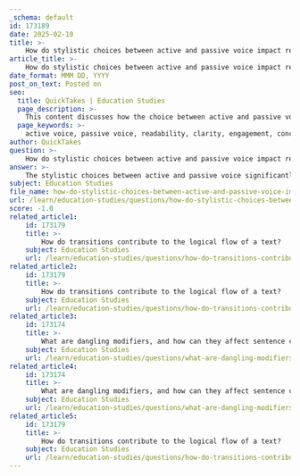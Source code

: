 ```yaml
---
_schema: default
id: 173189
date: 2025-02-10
title: >-
    How do stylistic choices between active and passive voice impact readability?
article_title: >-
    How do stylistic choices between active and passive voice impact readability?
date_format: MMM DD, YYYY
post_on_text: Posted on
seo:
  title: QuickTakes | Education Studies
  page_description: >-
    This content discusses how the choice between active and passive voice affects readability in writing, highlighting aspects like clarity, conciseness, engagement, and overall writing effectiveness.
  page_keywords: >-
    active voice, passive voice, readability, clarity, engagement, conciseness, sentence structure, writing style, communication, narrative, cognitive load
author: QuickTakes
question: >-
    How do stylistic choices between active and passive voice impact readability?
answer: >-
    The stylistic choices between active and passive voice significantly impact readability in writing. Here are the key ways in which these choices affect clarity and engagement:\n\n1. **Clarity and Directness**: Active voice structures sentences where the subject performs the action, making it clear who is doing what. For example, "The cat chased the mouse" directly indicates the action and the actor. This clarity helps readers quickly grasp the meaning without ambiguity. In contrast, passive voice often obscures the actor, as in "The mouse was chased by the cat," which can lead to confusion about who is responsible for the action.\n\n2. **Conciseness**: Active voice tends to be more concise than passive voice. Passive constructions often require additional words and can lead to more complex sentence structures. For instance, "The mouse was chased by the cat" is longer and less straightforward than "The cat chased the mouse." This conciseness helps maintain the reader's attention and makes the writing more engaging.\n\n3. **Engagement**: Active voice is generally more vigorous and dynamic, which can make writing more engaging for readers. Sentences in active voice often feel more immediate and energetic, drawing readers into the narrative. Passive voice, while grammatically correct, can feel flat and less engaging, which may lead to a loss of interest.\n\n4. **Use in Specific Contexts**: While active voice is preferred for clarity and engagement, passive voice has its place in writing. It can be useful when the actor is unknown or irrelevant, or when the focus needs to be on the action itself rather than the actor. For example, "The mystery was never solved" emphasizes the mystery rather than who solved it. In such cases, passive voice can create an authoritative tone or maintain objectivity.\n\n5. **Overall Readability**: The cumulative effect of using active voice is that it generally enhances the overall readability of a text. Readers can process information more quickly and with less cognitive load when sentences are structured actively. Conversely, excessive use of passive voice can lead to a more cumbersome reading experience, making it harder for readers to follow the writer's intent.\n\nIn summary, while both active and passive voices have their uses, active voice is typically favored for its clarity, conciseness, and ability to engage readers effectively. Understanding when to use each voice can significantly enhance writing quality and communication effectiveness.
subject: Education Studies
file_name: how-do-stylistic-choices-between-active-and-passive-voice-impact-readability.md
url: /learn/education-studies/questions/how-do-stylistic-choices-between-active-and-passive-voice-impact-readability
score: -1.0
related_article1:
    id: 173179
    title: >-
        How do transitions contribute to the logical flow of a text?
    subject: Education Studies
    url: /learn/education-studies/questions/how-do-transitions-contribute-to-the-logical-flow-of-a-text
related_article2:
    id: 173179
    title: >-
        How do transitions contribute to the logical flow of a text?
    subject: Education Studies
    url: /learn/education-studies/questions/how-do-transitions-contribute-to-the-logical-flow-of-a-text
related_article3:
    id: 173174
    title: >-
        What are dangling modifiers, and how can they affect sentence clarity?
    subject: Education Studies
    url: /learn/education-studies/questions/what-are-dangling-modifiers-and-how-can-they-affect-sentence-clarity
related_article4:
    id: 173174
    title: >-
        What are dangling modifiers, and how can they affect sentence clarity?
    subject: Education Studies
    url: /learn/education-studies/questions/what-are-dangling-modifiers-and-how-can-they-affect-sentence-clarity
related_article5:
    id: 173179
    title: >-
        How do transitions contribute to the logical flow of a text?
    subject: Education Studies
    url: /learn/education-studies/questions/how-do-transitions-contribute-to-the-logical-flow-of-a-text
---
```


&nbsp;